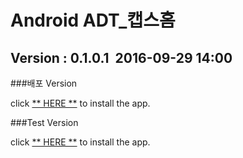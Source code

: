 # Android ADT_캡스홈

## Version  :  0.1.0.1&nbsp;&nbsp;2016-09-29 14:00

###배포 Version

click [** HERE **](https://github.com/ncomztwo/ADTCapsHome/raw/master/Release_Version/ADTCapsHomeService.apk) to install the app.

###Test Version

click [** HERE **](https://github.com/ncomztwo/ADTCapsHome/raw/master/Test_Version/ADTCapsHomeService.apk) to install the app.